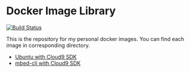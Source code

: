 # Docker Image Library

[![Build Status](https://travis-ci.org/hungnguyenm/docker-library.svg?branch=master)](https://travis-ci.org/hungnguyenm/docker-library)

This is the repository for my personal docker images. You can find each image in corresponding directory.

* [Ubuntu with Cloud9 SDK](ubuntu-c9sdk/)
* [mbed-cli with Cloud9 SDK](mbedcli-c9sdk/)